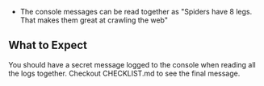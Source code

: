 - The console messages can be read together as "Spiders have 8 legs. That makes them great at crawling the web"

## What to Expect

You should have a secret message logged to the console when reading all the logs together. Checkout CHECKLIST.md to see the final message.
